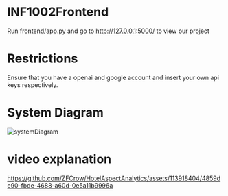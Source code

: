 ﻿# INF1002Frontend
Run frontend/app.py and go to http://127.0.0.1:5000/ to view our project

# Restrictions 
Ensure that you have a openai and google account  and insert your own api keys respectively.

# System Diagram 

![systemDiagram](https://github.com/ZFCrow/HotelAspectAnalytics/assets/113918404/4486e6c1-126b-4557-83e4-6966587cdf0f)



# video explanation
https://github.com/ZFCrow/HotelAspectAnalytics/assets/113918404/4859de90-fbde-4688-a60d-0e5a11b9996a


